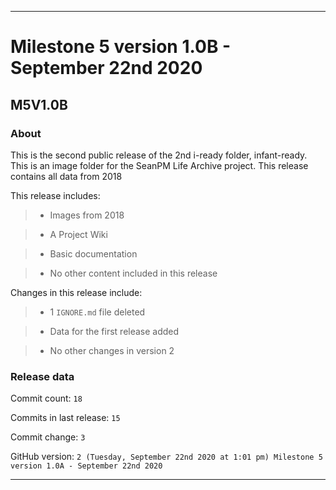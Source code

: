 
***

# Milestone 5 version 1.0B - September 22nd 2020

## M5V1.0B

### About

This is the second public release of the 2nd i-ready folder, infant-ready. This is an image folder for the SeanPM Life Archive project. This release contains all data from 2018

This release includes:

> * Images from 2018

> * A Project Wiki

> * Basic documentation

> * No other content included in this release

Changes in this release include:

> * 1 `IGNORE.md` file deleted

> * Data for the first release added

> * No other changes in version 2

### Release data

Commit count: `18`

Commits in last release: `15`

Commit change: `3`

GitHub version: `2 (Tuesday, September 22nd 2020 at 1:01 pm) Milestone 5 version 1.0A - September 22nd 2020`

***
